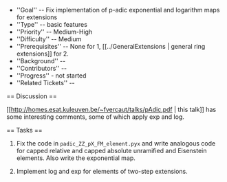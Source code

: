  * ''Goal'' -- Fix implementation of p-adic exponential and logarithm maps for extensions
 * ''Type'' -- basic features
 * ''Priority'' -- Medium-High 
 * ''Difficulty'' -- Medium
 * ''Prerequisites'' -- None for 1, [[../GeneralExtensions | general ring extensions]] for 2.
 * ''Background'' -- 
 * ''Contributors'' -- 
 * ''Progress'' - not started
 * ''Related Tickets'' -- 

== Discussion ==

[[http://homes.esat.kuleuven.be/~fvercaut/talks/pAdic.pdf | this talk]] has some interesting comments, some of which apply exp and log.

== Tasks ==

 1. Fix the code in `padic_ZZ_pX_FM_element.pyx` and write analogous code for capped relative and capped absolute unramified and Eisenstein elements.  Also write the exponential map.

 1. Implement log and exp for elements of two-step extensions.
